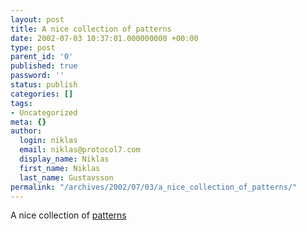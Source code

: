 ```yaml
---
layout: post
title: A nice collection of patterns
date: 2002-07-03 10:37:01.000000000 +00:00
type: post
parent_id: '0'
published: true
password: ''
status: publish
categories: []
tags:
- Uncategorized
meta: {}
author:
  login: niklas
  email: niklas@protocol7.com
  display_name: Niklas
  first_name: Niklas
  last_name: Gustavsson
permalink: "/archives/2002/07/03/a_nice_collection_of_patterns/"
---
```

A nice collection of [patterns](http://www.object-arts.com/OldStuff/Patterns/PatternIndex.htm)

